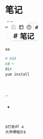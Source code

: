 # 笔记

![](vx_images/314842016227257.png)



`aa`

```bash
# AAA
cd ~
dir 
yum install
```
```


```
```
```
``
* ```
```


$打发df a
大师傅暗示$